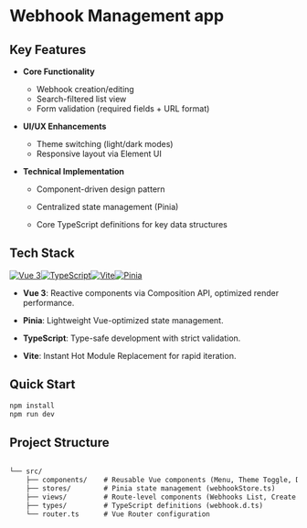 # Webhook Management app

## Key Features
- **Core Functionality**
  - Webhook creation/editing
  - Search-filtered list view
  - Form validation (required fields + URL format)
- **UI/UX Enhancements**
  - Theme switching (light/dark modes)
  - Responsive layout via Element UI
- **Technical Implementation**
  
  - Component-driven design pattern
  
  - Centralized state management (Pinia)
  
  - Core TypeScript definitions for key data structures
  
    

## Tech Stack

[![Vue 3](https://img.shields.io/badge/Vue.js-3-4FC08D?logo=vuedotjs)](https://vuejs.org/)[![TypeScript](https://img.shields.io/badge/TypeScript-5-3178C6?logo=typescript)](https://www.typescriptlang.org/)[![Vite](https://img.shields.io/badge/Vite-6-646CFF?logo=vite)](https://vitejs.dev/)[![Pinia](https://img.shields.io/badge/Pinia-3-FFD02F?logo=vue.js)](https://pinia.vuejs.org/)

- **Vue 3**: Reactive components via Composition API, optimized render performance.

- **Pinia**: Lightweight Vue-optimized state management.

- **TypeScript**: Type-safe development with strict validation‌.

- **Vite**: Instant Hot Module Replacement for rapid iteration.

  


## Quick Start

   ```bash
   npm install
   npm run dev
   ```


## Project Structure

```markdown

└── src/
    ├── components/    # Reusable Vue components (Menu, Theme Toggle, Dialogs)
    ├── stores/        # Pinia state management (webhookStore.ts)
    ├── views/         # Route-level components (Webhooks List, Create Action)
    ├── types/         # TypeScript definitions (webhook.d.ts)
    └── router.ts      # Vue Router configuration

```
